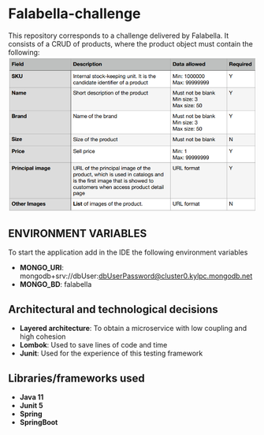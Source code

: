 # Falabella-challenge
This repository corresponds to a challenge delivered by Falabella. It consists of a CRUD of products, where the product object must contain the following:
![img.png](img.png)



## ENVIRONMENT VARIABLES

To start the application add in the IDE the following environment variables

- **MONGO_URI**: mongodb+srv://dbUser:dbUserPassword@cluster0.kylpc.mongodb.net
- **MONGO_BD**: falabella


## Architectural and technological decisions

- **Layered architecture**: To obtain a microservice with low coupling and high cohesion
- **Lombok**: Used to save lines of code and time
- **Junit**: Used for the experience of this testing framework

## Libraries/frameworks used
- **Java 11**
- **Junit 5**
- **Spring**
- **SpringBoot**

